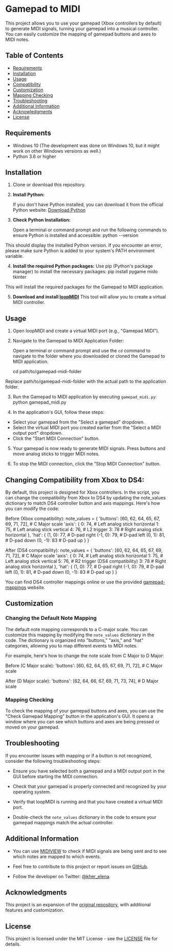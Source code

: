 # Gamepad to MIDI

This project allows you to use your gamepad (Xbox controllers by default) to generate MIDI signals, turning your gamepad into a musical controller. You can easily customize the mapping of gamepad buttons and axes to MIDI notes.

## Table of Contents
- [Requirements](#requirements)
- [Installation](#installation)
- [Usage](#usage)
- [Compatibility](#compatibility)
- [Customization](#customization)
- [Mapping Checking](#mapping-checking)
- [Troubleshooting](#troubleshooting)
- [Additional Information](#additional-information)
- [Acknowledgments](#acknowledgments)
- [License](#license)

## Requirements

- Windows 10 (The development was done on Windows 10, but it might work on other Windows versions as well.)
- Python 3.6 or higher

## Installation

1. Clone or download this repository.

2. **Install Python:**

   If you don't have Python installed, you can download it from the official Python website: [Download Python](https://www.python.org/downloads/)

3. **Check Python Installation:**

   Open a terminal or command prompt and run the following commands to ensure Python is installed and accessible:
   python --version

This should display the installed Python version. If you encounter an error, please make sure Python is added to your system's PATH environment variable.

4. **Install the required Python packages:**
Use pip (Python's package manager) to install the necessary packages:
pip install pygame mido tkinter

This will install the required packages for the Gamepad to MIDI application.

5. **Download and install [loopMIDI](https://www.tobias-erichsen.de/software/loopmidi.html)**
This tool will allow you to create a virtual MIDI controller.


## Usage

1. Open loopMIDI and create a virtual MIDI port (e.g., "Gamepad MIDI").

2. Navigate to the Gamepad to MIDI Application Folder:

   Open a terminal or command prompt and use the `cd` command to navigate to the folder where you downloaded or cloned the Gamepad to MIDI application.

   cd path/to/gamepad-midi-folder

Replace path/to/gamepad-midi-folder with the actual path to the application folder.

3. Run the Gamepad to MIDI application by executing `gamepad_midi.py`:
python gamepad_midi.py

4. In the application's GUI, follow these steps:
- Select your gamepad from the "Select a gamepad" dropdown.
- Select the virtual MIDI port you created earlier from the "Select a MIDI output port" dropdown.
- Click the "Start MIDI Connection" button.

5. Your gamepad is now ready to generate MIDI signals. Press buttons and move analog sticks to trigger MIDI notes.

6. To stop the MIDI connection, click the "Stop MIDI Connection" button.

## Changing Compatibility from Xbox to DS4:

By default, this project is designed for Xbox controllers. 
In the script, you can change the compatibility from Xbox to DS4 by updating the note_values dictionary to match DS4 controller button and axis mappings. 
Here's how you can modify the code:

Before (Xbox compatibility):
note_values = {
    'buttons': [60, 62, 64, 65, 67, 69, 71, 72],  # C Major scale
    'axis': {
        0: 74,  # Left analog stick horizontal
        1: 75,  # Left analog stick vertical
        4: 76,  # L2 trigger
        3: 78   # Right analog stick horizontal
    },
    'hat': {
        (1, 0): 77,   # D-pad right
        (-1, 0): 79,  # D-pad left
        (0, 1): 81,   # D-pad down
        (0, -1): 83   # D-pad up
    }
}


After (DS4 compatibility):
note_values = {
    'buttons': [60, 62, 64, 65, 67, 69, 71, 72],  # C Major scale
    'axis': {
        0: 74,   # Left analog stick horizontal
        1: 75,   # Left analog stick vertical
        5: 76,   # R2 trigger (DS4 compatibility)
        3: 78    # Right analog stick horizontal
    },
    'hat': {
        (1, 0): 77,   # D-pad right
        (-1, 0): 79,  # D-pad left
        (0, 1): 81,   # D-pad down
        (0, -1): 83   # D-pad up
    }
}


You can find DS4 controller mappings online or use the provided [gamepad-mappings](https://gamepad-tester.com) website.


## Customization

### Changing the Default Note Mapping

The default note mapping corresponds to a C-major scale. You can customize this mapping by modifying the `note_values` dictionary in the code. The dictionary is organized into "buttons," "axis," and "hat" categories, allowing you to map different events to MIDI notes.

For example, here's how to change the note scale from C Major to D Major:

Before (C Major scale):
'buttons': [60, 62, 64, 65, 67, 69, 71, 72],  # C Major scale

After (D Major scale):
'buttons': [62, 64, 66, 67, 69, 71, 73, 74],  # D Major scale


### Mapping Checking

To check the mapping of your gamepad buttons and axes, you can use the "Check Gamepad Mapping" button in the application's GUI. It opens a window where you can see which buttons and axes are being pressed or moved on your gamepad.

## Troubleshooting

If you encounter issues with mapping or if a button is not recognized, consider the following troubleshooting steps:

- Ensure you have selected both a gamepad and a MIDI output port in the GUI before starting the MIDI connection.

- Check that your gamepad is properly connected and recognized by your operating system.

- Verify that loopMIDI is running and that you have created a virtual MIDI port.

- Double-check the `note_values` dictionary in the code to ensure your gamepad mappings match the actual controller.

## Additional Information

- You can use [MIDIVIEW](https://hautetechnique.com/midi/midiview/) to check if MIDI signals are being sent and to see which notes are mapped to which events.

- Feel free to contribute to this project or report issues on [GitHub](https://github.com/YOUR_USERNAME/YOUR_REPO_NAME).

- Follow the developer on Twitter: [@kher_elena](https://twitter.com/kher_elena).

## Acknowledgments

This project is an expansion of the [original repository](https://github.com/k0rean-rand0m/gamepad-midi), with additional features and customization.

## License

This project is licensed under the MIT License - see the [LICENSE](LICENSE) file for details.
